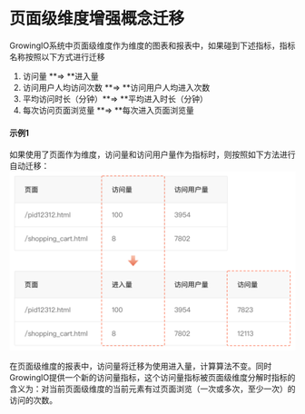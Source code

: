 # 页面级维度增强概念迁移

GrowingIO系统中页面级维度作为维度的图表和报表中，如果碰到下述指标，指标名称按照以下方式进行迁移

1. 访问量 **⇒ **进入量
2. 访问用户人均访问次数 **⇒ **访问用户人均进入次数
3. 平均访问时长（分钟）**⇒ **平均进入时长（分钟）
4. 每次访问页面浏览量 **⇒ **每次进入页面浏览量

#### 示例1

如果使用了页面作为维度，访问量和访问用户量作为指标时，则按照如下方法进行自动迁移：![](/assets/data_collect_and_define/transition1.png)

在页面级维度的报表中，访问量将迁移为使用进入量，计算算法不变。同时GrowingIO提供一个新的访问量指标，这个访问量指标被页面级维度分解时指标的含义为：对当前页面级维度的当前元素有过页面浏览（一次或多次，至少一次）的访问的次数。


